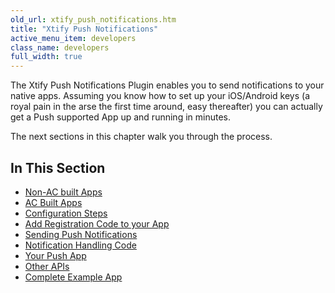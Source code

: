 ```yaml
---
old_url: xtify_push_notifications.htm
title: "Xtify Push Notifications"
active_menu_item: developers
class_name: developers
full_width: true
---
```


The Xtify Push Notifications Plugin enables you to send notifications to your native apps. Assuming you know how to set up your iOS/Android keys (a royal pain in the arse the first time around, easy thereafter) you can actually get a Push supported App up and running in minutes. 

The next sections in this chapter walk you through the process.


## In This Section

 - [Non-AC built Apps](/developers/documentation/ac-mobile-build-phonegap/ac-mobile-build/ac-build-plugins/xtify-push-notifications/xtify-non-ac-apps)
 - [AC Built Apps](/developers/documentation/ac-mobile-build-phonegap/ac-mobile-build/ac-build-plugins/xtify-push-notifications/xtify-ac-built-apps)
 - [Configuration Steps](/developers/documentation/ac-mobile-build-phonegap/ac-mobile-build/ac-build-plugins/xtify-push-notifications/configuration)
 - [Add Registration Code to your App](/developers/documentation/ac-mobile-build-phonegap/ac-mobile-build/ac-build-plugins/xtify-push-notifications/xtify-add-reg-code)
 - [Sending Push Notifications](/developers/documentation/ac-mobile-build-phonegap/ac-mobile-build/ac-build-plugins/xtify-push-notifications/xtify-push-message)
 - [Notification Handling Code](/developers/documentation/ac-mobile-build-phonegap/ac-mobile-build/ac-build-plugins/xtify-push-notifications/notification-handling-code)
 - [Your Push App](/developers/documentation/ac-mobile-build-phonegap/ac-mobile-build/ac-build-plugins/xtify-push-notifications/your-app)
 - [Other APIs](/developers/documentation/ac-mobile-build-phonegap/ac-mobile-build/ac-build-plugins/xtify-push-notifications/apis)
 - [Complete Example App](/developers/documentation/ac-mobile-build-phonegap/ac-mobile-build/ac-build-plugins/xtify-push-notifications/xtify-example-app)
